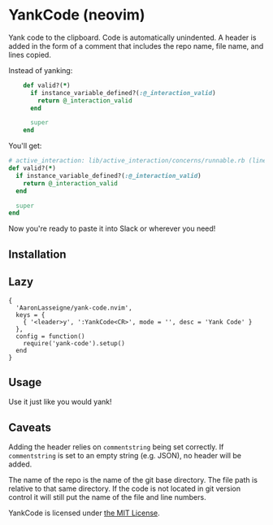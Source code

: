 # YankCode (neovim)

Yank code to the clipboard. Code is automatically unindented. A header is added
in the form of a comment that includes the repo name, file name, and lines
copied.

Instead of yanking:

```ruby
    def valid?(*)
      if instance_variable_defined?(:@_interaction_valid)
        return @_interaction_valid
      end

      super
    end
```

You'll get:

```ruby
# active_interaction: lib/active_interaction/concerns/runnable.rb (lines 48-54)
def valid?(*)
  if instance_variable_defined?(:@_interaction_valid)
    return @_interaction_valid
  end

  super
end
```

Now you're ready to paste it into Slack or wherever you need!

## Installation

## Lazy

```vim
{
  'AaronLasseigne/yank-code.nvim',
  keys = {
    { '<leader>y', ':YankCode<CR>', mode = '', desc = 'Yank Code' }
  },
  config = function()
    require('yank-code').setup()
  end
}
```

## Usage

Use it just like you would yank!

## Caveats

Adding the header relies on `commentstring` being set correctly. If
`commentstring` is set to an empty string (e.g. JSON), no header will be added.

The name of the repo is the name of the git base directory. The file path is
relative to that same directory. If the code is not located in git version
control it will still put the name of the file and line numbers.

YankCode is licensed under [the MIT License][].

[the mit license]: LICENSE.txt
